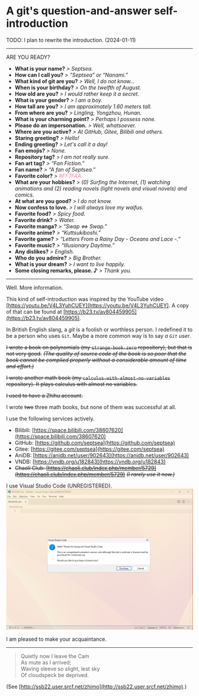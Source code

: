 # A git's question-and-answer self-introduction

TODO: I plan to rewrite the introduction. (2024-01-11)

---

ARE YOU READY?

- **What is your name?** *> Septsea.*
- **How can I call you?** *> “Septsea” or “Nanami.”*
- **What kind of git are you?** *> Well, I do not know...*
- **When is your birthday?** *> On the twelfth of August.*
- **How old are you?** *> I would rather keep it a secret.*
- **What is your gender?** *> I am a boy.*
- **How tall are you?** *> I am approximately 1.60 meters tall.*
- **From where are you?** *> Lingling, Yongzhou, Hunan.*
- **What is your charming point?** *> Perhaps I possess none.*
- **Please do an impersonation.** *> Well, whatsoever.*
- **Where are you active?** *> At GitHub, Gitee, Bilibili and others.*
- **Staring greeting?** *> Hello!*
- **Ending greeting?** *> Let's call it a day!*
- **Fan emojis?** *> None.*
- **Repository tag?** *> I am not really sure.*
- **Fan art tag?** *> “Fan Fiction.”*
- **Fan name?** *> “A fan of Septsea.”*
- **Favorite color?** *> <text style="color:#FF7FAA;">#FF7FAA.</text>*
- **What are your hobbies?** *> (0) Surfing the Internet, (1) watching animations and (2) reading novels (light novels and visual novels) and comics.*
- **At what are you good?** *> I do not know.*
- **Now confess to love.** *> I will always love my waifus.*
- **Favorite food?** *> Spicy food.*
- **Favorite drink?** *> Water.*
- **Favorite manga?** *> “Swap ⇔ Swap.”*
- **Favorite anime?** *> “Kuttsukiboshi.”*
- **Favorite game?** *> “Letters From a Rainy Day - Oceans and Lace -.”*
- **Favorite music?** *> “Illusionary Daytime.”*
- **Any dislikes?** *> English.*
- **Who do you admire?** *> Big Brother.*
- **What is your dream?** *> I want to live happily.*
- **Some closing remarks, please. ♪** *> Thank you.*

---

Well. More information.

This kind of self-introduction was inspired by the YouTube video [https://youtu.be/V4L3YuhCUEY](https://youtu.be/V4L3YuhCUEY). A copy of that can be found at [https://b23.tv/av804459905](https://b23.tv/av804459905).

In British English slang, a *git* is a foolish or worthless person. I redefined it to be a person who uses `Git`. Maybe a more common way is to say *a `Git` user*.

~~I wrote a book on polynomials (my `strange-book-zero` repository), but that is not very good.~~ ~~*(The quality of source code of the book is so poor that the book cannot be complied properly without a considerable amount of time and effort.)*~~

~~I wrote another math book (my `calculus-with-almost-no-variables` repository). It plays calculus with almost no variables.~~

~~I used to have a Zhihu account.~~

I wrote ~~two~~ three math books, but none of them was successful at all.

I use the following services actively.

- Bilibili: [https://space.bilibili.com/38607620](https://space.bilibili.com/38607620)
- GitHub: [https://github.com/septsea](https://github.com/septsea)
- Gitee: [https://gitee.com/septsea](https://gitee.com/septsea)
- AniDB: [https://anidb.net/user/902643](https://anidb.net/user/902643)
- VNDB: [https://vndb.org/u182843](https://vndb.org/u182843)
- ~~Chaoli Club: [https://chaoli.club/index.php/member/5729](https://chaoli.club/index.php/member/5729)~~ ~~*(I rarely use it now.)*~~

I use Visual Studio Code (UNREGISTERED).
![Visual Studio Code (UNREGISTERED)](./vsc-unregistered.png)

I am pleased to make your acquaintance.

---

> Quietly now I leave the Cam<br>
> As mute as I arrived;<br>
> Waving sleeve so slight, lest sky<br>
> Of cloudspeck be deprived.

(See [http://ssb22.user.srcf.net/zhimo](http://ssb22.user.srcf.net/zhimo).)

